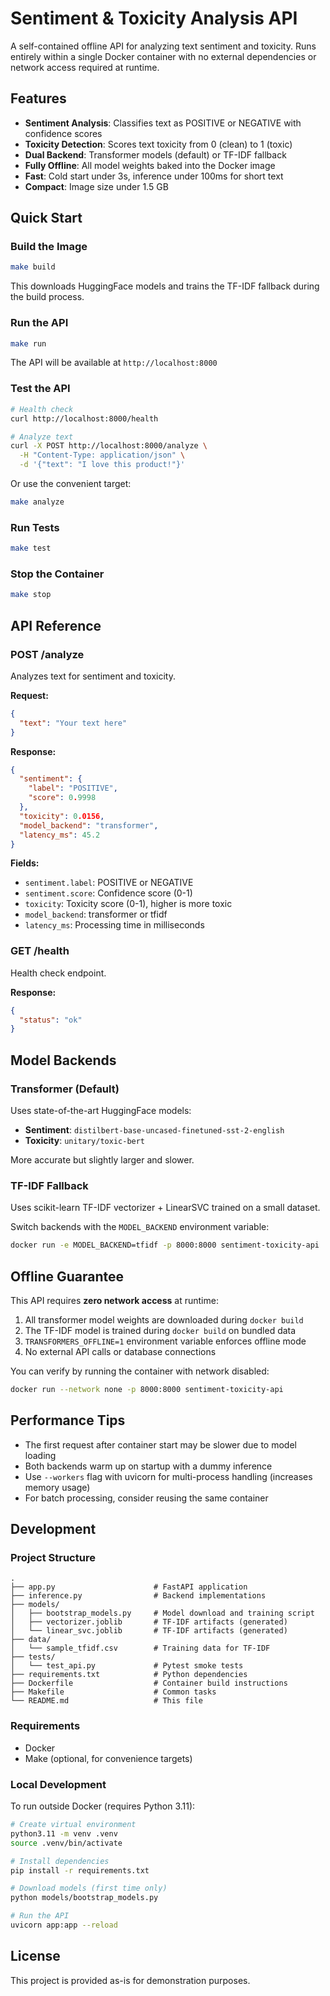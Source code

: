 # Sentiment & Toxicity Analysis API

A self-contained offline API for analyzing text sentiment and toxicity. Runs entirely within a single Docker container with no external dependencies or network access required at runtime.

## Features

- **Sentiment Analysis**: Classifies text as POSITIVE or NEGATIVE with confidence scores
- **Toxicity Detection**: Scores text toxicity from 0 (clean) to 1 (toxic)
- **Dual Backend**: Transformer models (default) or TF-IDF fallback
- **Fully Offline**: All model weights baked into the Docker image
- **Fast**: Cold start under 3s, inference under 100ms for short text
- **Compact**: Image size under 1.5 GB

## Quick Start

### Build the Image

```bash
make build
```

This downloads HuggingFace models and trains the TF-IDF fallback during the build process.

### Run the API

```bash
make run
```

The API will be available at `http://localhost:8000`

### Test the API

```bash
# Health check
curl http://localhost:8000/health

# Analyze text
curl -X POST http://localhost:8000/analyze \
  -H "Content-Type: application/json" \
  -d '{"text": "I love this product!"}'
```

Or use the convenient target:

```bash
make analyze
```

### Run Tests

```bash
make test
```

### Stop the Container

```bash
make stop
```

## API Reference

### POST /analyze

Analyzes text for sentiment and toxicity.

**Request:**
```json
{
  "text": "Your text here"
}
```

**Response:**
```json
{
  "sentiment": {
    "label": "POSITIVE",
    "score": 0.9998
  },
  "toxicity": 0.0156,
  "model_backend": "transformer",
  "latency_ms": 45.2
}
```

**Fields:**
- `sentiment.label`: POSITIVE or NEGATIVE
- `sentiment.score`: Confidence score (0-1)
- `toxicity`: Toxicity score (0-1), higher is more toxic
- `model_backend`: transformer or tfidf
- `latency_ms`: Processing time in milliseconds

### GET /health

Health check endpoint.

**Response:**
```json
{
  "status": "ok"
}
```

## Model Backends

### Transformer (Default)

Uses state-of-the-art HuggingFace models:
- **Sentiment**: `distilbert-base-uncased-finetuned-sst-2-english`
- **Toxicity**: `unitary/toxic-bert`

More accurate but slightly larger and slower.

### TF-IDF Fallback

Uses scikit-learn TF-IDF vectorizer + LinearSVC trained on a small dataset.

Switch backends with the `MODEL_BACKEND` environment variable:

```bash
docker run -e MODEL_BACKEND=tfidf -p 8000:8000 sentiment-toxicity-api
```

## Offline Guarantee

This API requires **zero network access** at runtime:

1. All transformer model weights are downloaded during `docker build`
2. The TF-IDF model is trained during `docker build` on bundled data
3. `TRANSFORMERS_OFFLINE=1` environment variable enforces offline mode
4. No external API calls or database connections

You can verify by running the container with network disabled:

```bash
docker run --network none -p 8000:8000 sentiment-toxicity-api
```

## Performance Tips

- The first request after container start may be slower due to model loading
- Both backends warm up on startup with a dummy inference
- Use `--workers` flag with uvicorn for multi-process handling (increases memory usage)
- For batch processing, consider reusing the same container

## Development

### Project Structure

```
.
├── app.py                      # FastAPI application
├── inference.py                # Backend implementations
├── models/
│   ├── bootstrap_models.py     # Model download and training script
│   ├── vectorizer.joblib       # TF-IDF artifacts (generated)
│   └── linear_svc.joblib       # TF-IDF artifacts (generated)
├── data/
│   └── sample_tfidf.csv        # Training data for TF-IDF
├── tests/
│   └── test_api.py             # Pytest smoke tests
├── requirements.txt            # Python dependencies
├── Dockerfile                  # Container build instructions
├── Makefile                    # Common tasks
└── README.md                   # This file
```

### Requirements

- Docker
- Make (optional, for convenience targets)

### Local Development

To run outside Docker (requires Python 3.11):

```bash
# Create virtual environment
python3.11 -m venv .venv
source .venv/bin/activate

# Install dependencies
pip install -r requirements.txt

# Download models (first time only)
python models/bootstrap_models.py

# Run the API
uvicorn app:app --reload
```

## License

This project is provided as-is for demonstration purposes.


